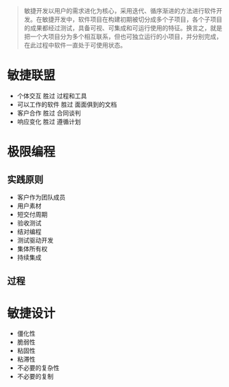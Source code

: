 >敏捷开发以用户的需求进化为核心，采用迭代、循序渐进的方法进行软件开发。在敏捷开发中，软件项目在构建初期被切分成多个子项目，各个子项目的成果都经过测试，具备可视、可集成和可运行使用的特征。换言之，就是把一个大项目分为多个相互联系，但也可独立运行的小项目，并分别完成，在此过程中软件一直处于可使用状态。

# 敏捷联盟

- 个体交互 胜过 过程和工具
- 可以工作的软件 胜过 面面俱到的文档
- 客户合作 胜过 合同谈判
- 响应变化 胜过 遵循计划

# 极限编程

## 实践原则

- 客户作为团队成员
- 用户素材
- 短交付周期
- 验收测试
- 结对编程
- 测试驱动开发
- 集体所有权
- 持续集成

## 过程

# 敏捷设计

- 僵化性
- 脆弱性
- 粘固性
- 粘滞性
- 不必要的复杂性
- 不必要的复制
